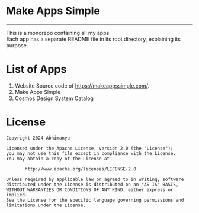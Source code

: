 # Make Apps Simple

---

This is a monorepo containing all my apps.  
Each app has a separate README file in its root directory, explaining its purpose.

# List of Apps

1. Website Source code of https://makeappssimple.com/.
2. Make Apps Simple 
3. Cosmos Design System Catalog

# License

```
Copyright 2024 Abhimanyu

Licensed under the Apache License, Version 2.0 (the "License");
you may not use this file except in compliance with the License.
You may obtain a copy of the License at

       http://www.apache.org/licenses/LICENSE-2.0

Unless required by applicable law or agreed to in writing, software
distributed under the License is distributed on an "AS IS" BASIS,
WITHOUT WARRANTIES OR CONDITIONS OF ANY KIND, either express or implied.
See the License for the specific language governing permissions and
limitations under the License.
```
